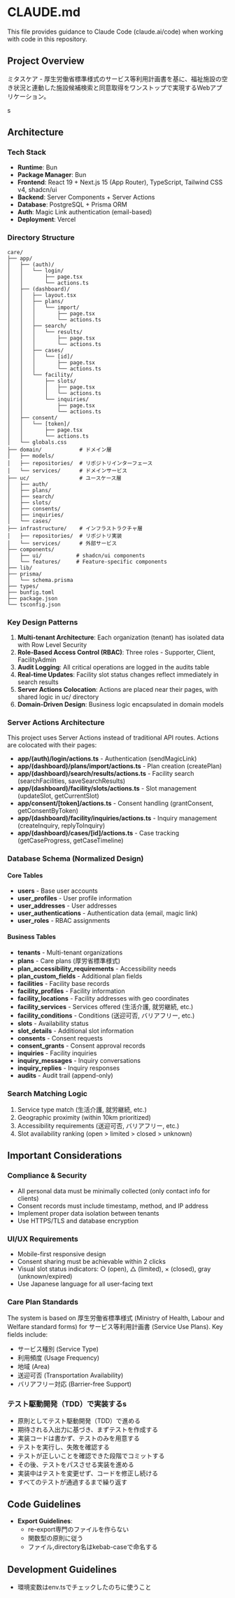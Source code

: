 # CLAUDE.md

This file provides guidance to Claude Code (claude.ai/code) when working with code in this repository.

## Project Overview

ミタスケア - 厚生労働省標準様式のサービス等利用計画書を基に、福祉施設の空き状況と連動した施設候補検索と同意取得をワンストップで実現するWebアプリケーション。

s
## Architecture

### Tech Stack
- **Runtime**: Bun
- **Package Manager**: Bun
- **Frontend**: React 19 + Next.js 15 (App Router), TypeScript, Tailwind CSS v4, shadcn/ui
- **Backend**: Server Components + Server Actions
- **Database**: PostgreSQL + Prisma ORM
- **Auth**: Magic Link authentication (email-based)
- **Deployment**: Vercel

### Directory Structure
```
care/
├── app/
│   ├── (auth)/
│   │   └── login/
│   │       ├── page.tsx
│   │       └── actions.ts
│   ├── (dashboard)/
│   │   ├── layout.tsx
│   │   ├── plans/
│   │   │   └── import/
│   │   │       ├── page.tsx
│   │   │       └── actions.ts
│   │   ├── search/
│   │   │   └── results/
│   │   │       ├── page.tsx
│   │   │       └── actions.ts
│   │   ├── cases/
│   │   │   └── [id]/
│   │   │       ├── page.tsx
│   │   │       └── actions.ts
│   │   └── facility/
│   │       ├── slots/
│   │       │   ├── page.tsx
│   │       │   └── actions.ts
│   │       └── inquiries/
│   │           ├── page.tsx
│   │           └── actions.ts
│   ├── consent/
│   │   └── [token]/
│   │       ├── page.tsx
│   │       └── actions.ts
│   └── globals.css
├── domain/            # ドメイン層
│   ├── models/
│   ├── repositories/  # リポジトリインターフェース
│   └── services/      # ドメインサービス
├── uc/                # ユースケース層
│   ├── auth/
│   ├── plans/
│   ├── search/
│   ├── slots/
│   ├── consents/
│   ├── inquiries/
│   └── cases/
├── infrastructure/    # インフラストラクチャ層
│   ├── repositories/  # リポジトリ実装
│   └── services/      # 外部サービス
├── components/
│   ├── ui/           # shadcn/ui components
│   └── features/     # Feature-specific components
├── lib/
├── prisma/
│   └── schema.prisma
├── types/
├── bunfig.toml
├── package.json
└── tsconfig.json
```

### Key Design Patterns

1. **Multi-tenant Architecture**: Each organization (tenant) has isolated data with Row Level Security
2. **Role-Based Access Control (RBAC)**: Three roles - Supporter, Client, FacilityAdmin
3. **Audit Logging**: All critical operations are logged in the audits table
4. **Real-time Updates**: Facility slot status changes reflect immediately in search results
5. **Server Actions Colocation**: Actions are placed near their pages, with shared logic in uc/ directory
6. **Domain-Driven Design**: Business logic encapsulated in domain models

### Server Actions Architecture

This project uses Server Actions instead of traditional API routes. Actions are colocated with their pages:

- **app/(auth)/login/actions.ts** - Authentication (sendMagicLink)
- **app/(dashboard)/plans/import/actions.ts** - Plan creation (createPlan)
- **app/(dashboard)/search/results/actions.ts** - Facility search (searchFacilities, saveSearchResults)
- **app/(dashboard)/facility/slots/actions.ts** - Slot management (updateSlot, getCurrentSlot)
- **app/consent/[token]/actions.ts** - Consent handling (grantConsent, getConsentByToken)
- **app/(dashboard)/facility/inquiries/actions.ts** - Inquiry management (createInquiry, replyToInquiry)
- **app/(dashboard)/cases/[id]/actions.ts** - Case tracking (getCaseProgress, getCaseTimeline)

### Database Schema (Normalized Design)

#### Core Tables
- **users** - Base user accounts
- **user_profiles** - User profile information
- **user_addresses** - User addresses
- **user_authentications** - Authentication data (email, magic link)
- **user_roles** - RBAC assignments

#### Business Tables
- **tenants** - Multi-tenant organizations
- **plans** - Care plans (厚労省標準様式)
- **plan_accessibility_requirements** - Accessibility needs
- **plan_custom_fields** - Additional plan fields
- **facilities** - Facility base records
- **facility_profiles** - Facility information
- **facility_locations** - Facility addresses with geo coordinates
- **facility_services** - Services offered (生活介護, 就労継続, etc.)
- **facility_conditions** - Conditions (送迎可否, バリアフリー, etc.)
- **slots** - Availability status
- **slot_details** - Additional slot information
- **consents** - Consent requests
- **consent_grants** - Consent approval records
- **inquiries** - Facility inquiries
- **inquiry_messages** - Inquiry conversations
- **inquiry_replies** - Inquiry responses
- **audits** - Audit trail (append-only)

### Search Matching Logic
1. Service type match (生活介護, 就労継続, etc.)
2. Geographic proximity (within 10km prioritized)
3. Accessibility requirements (送迎可否, バリアフリー, etc.)
4. Slot availability ranking (open > limited > closed > unknown)

## Important Considerations

### Compliance & Security
- All personal data must be minimally collected (only contact info for clients)
- Consent records must include timestamp, method, and IP address
- Implement proper data isolation between tenants
- Use HTTPS/TLS and database encryption

### UI/UX Requirements
- Mobile-first responsive design
- Consent sharing must be achievable within 2 clicks
- Visual slot status indicators: ○ (open), △ (limited), × (closed), gray (unknown/expired)
- Use Japanese language for all user-facing text

### Care Plan Standards
The system is based on 厚生労働省標準様式 (Ministry of Health, Labour and Welfare standard forms) for サービス等利用計画書 (Service Use Plans). Key fields include:
- サービス種別 (Service Type)
- 利用頻度 (Usage Frequency)
- 地域 (Area)
- 送迎可否 (Transportation Availability)
- バリアフリー対応 (Barrier-free Support)

### テスト駆動開発（TDD）で実装するs

- 原則としてテスト駆動開発（TDD）で進める
- 期待される入出力に基づき、まずテストを作成する
- 実装コードは書かず、テストのみを用意する
- テストを実行し、失敗を確認する
- テストが正しいことを確認できた段階でコミットする
- その後、テストをパスさせる実装を進める
- 実装中はテストを変更せず、コードを修正し続ける
- すべてのテストが通過するまで繰り返す

## Code Guidelines

- **Export Guidelines**:
  - re-export専門のファイルを作らない
  - 関数型の原則に従う
  - ファイル,directory名はkebab-caseで命名する

## Development Guidelines

- 環境変数はenv.tsでチェックしたのちに使うこと
```